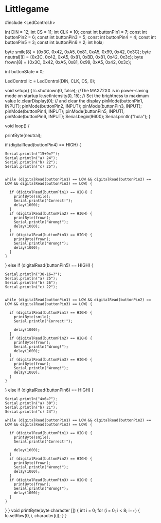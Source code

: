 # Littlegame
 #include <LedControl.h>

int DIN = 12;
int CS =  11;
int CLK = 10;
const int buttonPin1 = 7;
const int buttonPin2 = 6;
const int buttonPin3 = 5;
const int buttonPin4 = 4;
const int buttonPin5 = 3;
const int buttonPin6 = 2;
int hola;

byte smile[8] =   {0x3C, 0x42, 0xA5, 0x81, 0xA5, 0x99, 0x42, 0x3C};
byte neutral[8] = {0x3C, 0x42, 0xA5, 0x81, 0xBD, 0x81, 0x42, 0x3c};
byte frown[8] =   {0x3C, 0x42, 0xA5, 0x81, 0x99, 0xA5, 0x42, 0x3c};

int buttonState = 0;

LedControl lc = LedControl(DIN, CLK, CS, 0);

void setup() {
  lc.shutdown(0, false);      //The MAX72XX is in power-saving mode on startup
  lc.setIntensity(0, 15);     // Set the brightness to maximum value
  lc.clearDisplay(0);         // and clear the display
  pinMode(buttonPin1, INPUT);
  pinMode(buttonPin2, INPUT);
  pinMode(buttonPin3, INPUT);
  pinMode(buttonPin4, INPUT);
  pinMode(buttonPin5, INPUT);
  pinMode(buttonPin6, INPUT);
  Serial.begin(9600);
  Serial.println("hola");
}

void loop() {

  printByte(neutral);

  if (digitalRead(buttonPin4) == HIGH) {

    Serial.println("15+9=?");
    Serial.println("a) 24");
    Serial.println("b) 22");
    Serial.println("c) 25");


    while (digitalRead(buttonPin1) == LOW && digitalRead(buttonPin2) == LOW && digitalRead(buttonPin3) == LOW) {

      if (digitalRead(buttonPin1) == HIGH) {
        printByte(smile);
        Serial.println("Correct!");
        delay(1000);
      }
      if (digitalRead(buttonPin2) == HIGH) {
        printByte(frown);
        Serial.println("Wrong!");
        delay(1000);
      }
      if (digitalRead(buttonPin3) == HIGH) {
        printByte(frown);
        Serial.println("Wrong!");
        delay(1000);
      }
    }
  }
  else if (digitalRead(buttonPin5) == HIGH) {

    Serial.println("38-16=?");
    Serial.println("a) 25");
    Serial.println("b) 26");
    Serial.println("c) 22");


    while (digitalRead(buttonPin1) == LOW && digitalRead(buttonPin2) == LOW && digitalRead(buttonPin3) == LOW) {

      if (digitalRead(buttonPin1) == HIGH) {
        printByte(smile);
        Serial.println("Correct!");

        delay(1000);
      }
      if (digitalRead(buttonPin2) == HIGH) {
        printByte(frown);
        Serial.println("Wrong!");
        delay(1000);
      }
      if (digitalRead(buttonPin3) == HIGH) {
        printByte(frown);
        Serial.println("Wrong!");
        delay(1000);
      }
    }
  }
  else if (digitalRead(buttonPin6) == HIGH) {

    Serial.println("4x6=?");
    Serial.println("a) 30");
    Serial.println("b) 21");
    Serial.println("c) 24");

    while (digitalRead(buttonPin1) == LOW && digitalRead(buttonPin2) == LOW && digitalRead(buttonPin3) == LOW) {

      if (digitalRead(buttonPin1) == HIGH) {
        printByte(smile);
        Serial.println("Correct!");

        delay(1000);
      }
      if (digitalRead(buttonPin2) == HIGH) {
        printByte(frown);
        Serial.println("Wrong!");
        delay(1000);
      }
      if (digitalRead(buttonPin3) == HIGH) {
        printByte(frown);
        Serial.println("Wrong!");
        delay(1000);
      }
    }
  }
}
void printByte(byte character []) {
  int i = 0;
  for (i = 0; i < 8; i++) {
    lc.setRow(0, i, character[i]);
  }
}





